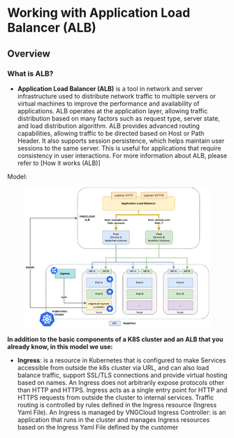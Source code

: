 # Working with Application Load Balancer (ALB)

## Overview <a href="#workingwithapplicationloadbalancer-alb-tongquan" id="workingwithapplicationloadbalancer-alb-tongquan"></a>

### What is ALB? <a href="#workingwithapplicationloadbalancer-alb-alblagi" id="workingwithapplicationloadbalancer-alb-alblagi"></a>

* **Application Load Balancer (ALB)** is a tool in network and server infrastructure used to distribute network traffic to multiple servers or virtual machines to improve the performance and availability of applications. ALB operates at the application layer, allowing traffic distribution based on many factors such as request type, server state, and load distribution algorithm. ALB provides advanced routing capabilities, allowing traffic to be directed based on Host or Path Header. It also supports session persistence, which helps maintain user sessions to the same server. This is useful for applications that require consistency in user interactions. For more information about ALB, please refer to \[How it works (ALB)]

Model:

<figure><img src="../../../.gitbook/assets/image (1).png" alt=""><figcaption></figcaption></figure>

**In addition to the basic components of a K8S cluster and an ALB that you already know, in this model we use:**&#x20;

* **Ingress**: is a resource in Kubernetes that is configured to make Services accessible from outside the k8s cluster via URL, and can also load balance traffic, support SSL/TLS connections and provide virtual hosting based on names. An Ingress does not arbitrarily expose protocols other than HTTP and HTTPS. Ingress acts as a single entry point for HTTP and HTTPS requests from outside the cluster to internal services. Traffic routing is controlled by rules defined in the Ingress resource (Ingress Yaml File). An Ingress is managed by VNGCloud Ingress Controller: is an application that runs in the cluster and manages Ingress resources based on the Ingress Yaml File defined by the customer
